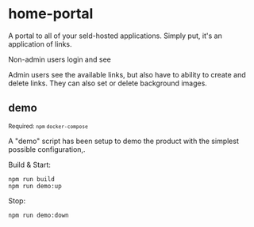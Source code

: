 # home-portal
A portal to all of your seld-hosted applications. Simply put, it's an application of links.

Non-admin users login and see 

Admin users see the available links, but also have to ability to create and delete links. They can also set or delete background images.

## demo
<sup>Required: `npm` `docker-compose`</sup>

A "demo" script has been setup to demo the product with the simplest possible configuration,.

Build & Start:
```
npm run build
npm run demo:up
```

Stop:
```
npm run demo:down
```
